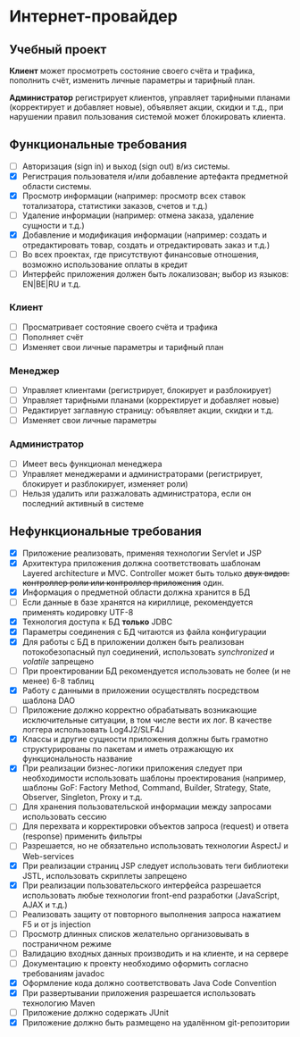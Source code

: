 # Интернет-провайдер

## Учебный проект

**Клиент** может просмотреть состояние своего счёта и трафика, пополнить счёт,
изменить личные параметры и тарифный план.

**Администратор** регистрирует клиентов, управляет тарифными планами
(корректирует и добавляет новые), объявляет акции, скидки и т.д., при нарушении
правил пользования системой может блокировать клиента.

## Функциональные требования

-[ ] Авторизация (sign in) и выход (sign out) в/из системы.
-[x] Регистрация пользователя и/или добавление артефакта предметной области системы.
-[x] Просмотр информации (например: просмотр всех ставок тотализатора, статистики заказов, счетов и т.д.)
-[ ] Удаление информации (например: отмена заказа, удаление сущности и т.д.)
-[x] Добавление и модификация информации (например: создать и отредактировать товар, создать и отредактировать заказ и
 т.д.)
-[ ] Во всех проектах, где присутствуют финансовые отношения, возможно использование оплаты в кредит
-[ ] Интерфейс приложения должен быть локализован; выбор из языков: EN|BE|RU и т.д.

### Клиент

-[ ] Просматривает состояние своего счёта и трафика
-[ ] Пополняет счёт
-[ ] Изменяет свои личные параметры и тарифный план

### Менеджер

-[ ] Управляет клиентами (регистрирует, блокирует и разблокирует)
-[ ] Управляет тарифными планами (корректирует и добавляет новые)
-[ ] Редактирует заглавную страницу: объявляет акции, скидки и т.д.
-[ ] Изменяет свои личные параметры

### Администратор

-[ ] Имеет весь функционал менеджера
-[ ] Управляет менеджерами и администраторами (регистрирует, блокирует и разблокирует, изменяет роли)
-[ ] Нельзя удалить или разжаловать администратора, если он последний активный в системе

## Нефункциональные требования

-[x] Приложение реализовать, применяя технологии Servlet и JSP
-[x] Архитектура приложения должна соответствовать шаблонам Layered architecture и MVC. Controller может быть только
 ~~двух видов: контроллер роли или контроллер приложения~~ один.
-[x] Информация о предметной области должна хранится в БД
-[ ] Если данные в базе хранятся на кириллице, рекомендуется применять кодировку UTF-8
-[x] Технология доступа к БД **только** JDBC
-[x] Параметры соединения с БД читаются из файла конфигурации
-[x] Для работы с БД в приложении должен быть реализован потокобезопасный пул соединений, использовать *synchronized* и
 *volatile* запрещено
-[ ] При проектировании БД рекомендуется использовать не более (и не менее) 6-8 таблиц
-[x] Работу с данными в приложении осуществлять посредством шаблона DAO
-[ ] Приложение должно корректно обрабатывать возникающие исключительные ситуации, в том числе вести их лог. В качестве
 логгера использовать Log4J2/SLF4J
-[x] Классы и другие сущности приложения должны быть грамотно структурированы по пакетам и иметь отражающую их
 функциональность название
-[x] При реализации бизнес-логики приложения следует при необходимости использовать шаблоны проектирования (например,
 шаблоны GoF: Factory Method, Command, Builder, Strategy, State, Observer, Singleton, Proxy и т.д.
-[ ] Для хранения пользовательской информации между запросами использовать сессию
-[ ] Для перехвата и корректировки объектов запроса (request) и ответа (response) применить фильтры
-[ ] Разрешается, но не обязательно использовать технологии AspectJ и Web-services
-[x] При реализации страниц JSP следует использовать теги библиотеки JSTL, использовать скриплеты запрещено
-[x] При реализации пользовательского интерфейса разрешается использовать любые технологии front-end разработки 
 (JavaScript, AJAX и т.д.)
-[ ] Реализовать защиту от повторного выполнения запроса нажатием F5 и от js injection
-[ ] Просмотр длинных списков желательно организовывать в постраничном режиме
-[ ] Валидацию входных данных производить и на клиенте, и на сервере
-[ ] Документацию к проекту необходимо оформить согласно требованиям javadoc
-[x] Оформление кода должно соответствовать Java Code Convention
-[x] При развертывании приложения разрешается использовать технологию Maven
-[ ] Приложение должно содержать JUnit
-[x] Приложение должно быть размещено на удалённом git-репозитории